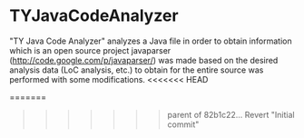 TYJavaCodeAnalyzer
==================

"TY Java Code Analyzer" analyzes a Java file in order to obtain information which is an open source project javaparser (http://code.google.com/p/javaparser/) was made ​​based on the desired analysis data (LoC analysis, etc.) to obtain for the entire source was performed with some modifications.
<<<<<<< HEAD

=======
>>>>>>> parent of 82b1c22... Revert "Initial commit"
